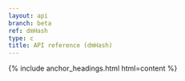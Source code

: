 ```yaml
---
layout: api
branch: beta
ref: dmHash
type: c
title: API reference (dmHash)
---
```

{% include anchor_headings.html html=content %}